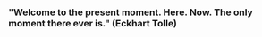<h3>"Welcome to the present moment. Here. Now. The only moment there ever is." (Eckhart Tolle)</h3>
